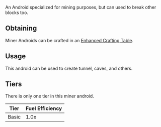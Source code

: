 An Android specialized for mining purposes, but can used to break other blocks too.

## Obtaining
Miner Androids can be crafted in an [Enhanced Crafting Table](https://github.com/Slimefun/Slimefun4/wiki/Enhanced-Crafting-Table).

## Usage
This android can be used to create tunnel, caves, and others.

## Tiers
There is only one tier in this miner android.

| Tier | Fuel Efficiency |
| ---- | --------------- |
| Basic | 1.0x |
